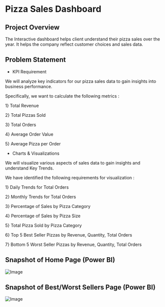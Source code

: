 # Pizza Sales Dashboard

## Project Overview

The Interactive dashboard helps client understand their pizza sales over the year. It helps the company reflect customer choices and sales data. 

## Problem Statement

- KPI Requirement

We will analyze key indicators for our pizza sales data to gain insights into business performance.

Specifically, we want to calculate the following metrics :

1} Total Revenue

2} Total Pizzas Sold

3} Total Orders

4} Average Order Value

5} Average Pizza per Order

- Charts & Visualizations

We will visualize various aspects of sales data to gain insights and understand Key Trends.

We have identified the following requirements for visualization :

1} Daily Trends for Total Orders

2} Monthly Trends for Total Orders

3} Percentage of Sales by Pizza Category

4} Percentage of Sales by Pizza Size

5} Total Pizza Sold by Pizza Category

6} Top 5 Best Seller Pizzas by Revenue, Quantity, Total Orders

7} Bottom 5 Worst Seller Pizzas by Revenue, Quantity, Total Orders

 
## Snapshot of Home Page (Power BI)

 ![Image](https://github.com/user-attachments/assets/655edc5e-e5e3-4594-a1f9-d393d4b7db84)

## Snapshot of Best/Worst Sellers Page (Power BI)

![Image](https://github.com/user-attachments/assets/c1156878-6d09-46e7-91c6-e804f5c1eddb)

